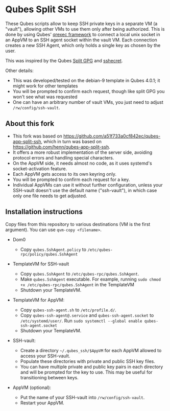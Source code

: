 # Qubes Split SSH

These Qubes scripts allow to keep SSH private keys in a separate VM (a "vault"), allowing other VMs to use them only after being authorized. This
is done by using Qubes' [qrexec framework](https://www.qubes-os.org/doc/qrexec2/) to connect a local unix socket in an AppVM to an SSH agent socket within the vault VM. Each connection creates a new SSH Agent, which only holds a single key as chosen by the user.

This was inspired by the Qubes [Split GPG](https://www.qubes-os.org/doc/split-gpg/) and [sshecret](https://github.com/thcipriani/sshecret).

Other details:
- This was developed/tested on the debian-9 template in Qubes 4.0.1; it might work for other templates
- You will be prompted to confirm each request, though like split GPG you won't see what was requested
- One can have an arbitrary number of vault VMs, you just need to adjust `/rw/config/ssh-vault`.

## About this fork

- This fork was based on https://github.com/a51f733a0cf842ec/qubes-app-split-ssh, which in turn was based on https://github.com/henn/qubes-app-split-ssh.
- It offers a more robust implementation of the server side, avoiding protocol errors and handling special characters.
- On the AppVM side, it needs almost no code, as it uses systemd's socket-activation feature.
- Each AppVM gets access to its own keyring only.
- You will be prompted to confirm each request for a key.
- Individual AppVMs can use it without further configuration, unless your SSH-vault doesn't use the default name ("ssh-vault"), in which case only one file needs to get adjusted.

## Installation instructions

Copy files from this repository to various destinations (VM is the first argument). You can use `qvm-copy <filename>`.

- Dom0

  * Copy `qubes.SshAgent.policy` to `/etc/qubes-rpc/policy/qubes.SshAgent`

- TemplateVM for SSH-vault

  * Copy `qubes.SshAgent` to `/etc/qubes-rpc/qubes.SshAgent`.
  * Make `qubes.SshAgent` executable. For example, running `sudo chmod +x /etc/qubes-rpc/qubes.SshAgent` in the TemplateVM
  * Shutdown your TemplateVM.

- TemplateVM for AppVM:

  * Copy `qubes-ssh-agent.sh` to `/etc/profile.d/`.
  * Copy `qubes-ssh-agent@.service` and `qubes-ssh-agent.socket` to `/etc/systemd/user/`. Run `sudo systemctl --global enable qubes-ssh-agent.socket`
  * Shutdown your TemplateVM.

- SSH-vault:

  * Create a directory `~/.qubes_ssh/$AppVM` for each AppVM allowed to access your SSH-vault.
  * Populate these directories with private and public SSH key files.
  * You can have multiple private and public key pairs in each directory and will be prompted for the key to use. This may be useful for transitioning between keys.

- AppVM (optional):

  * Put the name of your SSH-vault into `/rw/config/ssh-vault`.
  * Restart your AppVM.
